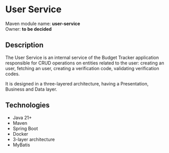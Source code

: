 # User Service

Maven module name: __user-service__\
Owner: __to be decided__

## Description

The User Service is an internal service of the Budget Tracker application responsible for CRUD operations on entities
related to the user: creating an user, fetching an user, creating a verification code, validating verification codes.

It is designed in a three-layered architecture, having a Presentation, Business and Data layer.

## Technologies
- Java 21+
- Maven
- Spring Boot
- Docker
- 3-layer architecture
- MyBatis
